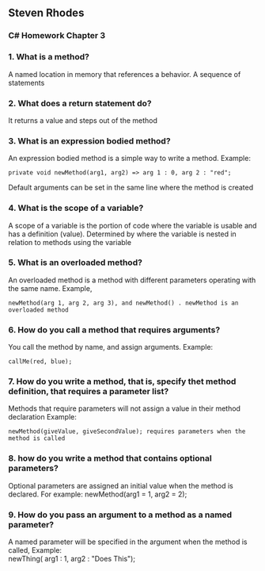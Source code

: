 ## Steven Rhodes
### C# Homework Chapter 3

### 1. What is a method?
A named location in memory that references a behavior. A sequence of statements

### 2. What does a return statement do?
It returns a value and steps out of the method

### 3. What is an expression bodied method?
An expression bodied method is a simple way to write a method. Example: 
		
	private void newMethod(arg1, arg2) => arg 1 : 0, arg 2 : "red"; 
Default arguments can be set in the same line where the method is created

### 4. What is the scope of a variable?
A scope of a variable is the portion of code where the variable is usable and has a definition (value). Determined by where the variable is nested in relation to methods using the variable

### 5. What is an overloaded method?
An overloaded method is a method with different parameters operating with the same name. Example, 

	newMethod(arg 1, arg 2, arg 3), and newMethod() . newMethod is an overloaded method

### 6. How do you call a method that requires arguments?
You call the method by name, and assign arguments. Example: 

	callMe(red, blue);

### 7. How do you write a method, that is, specify thet method definition, that requires a parameter list?
Methods that require parameters will not assign a value in their method declaration
Example: 

	newMethod(giveValue, giveSecondValue); requires parameters when the method is called

### 8. how do you write a method that contains optional parameters?
Optional parameters are assigned an initial value when the method is declared. For example:
		newMethod(arg1 = 1, arg2 = 2);

### 9. How do you pass an argument to a method as a named parameter?
A named parameter will be specified in the argument when the method is called, Example: 		
		newThing( arg1 : 1, arg2 : "Does This");